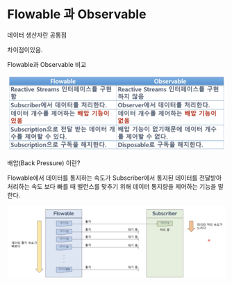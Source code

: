# Flowable 과 Observable

데이터 생산자란 공통점

차이점이있음.

Flowable과 Observable 비교

![](1.png)

배압(Back Pressure) 이란?

Flowable에서 데이터를 통지하는 속도가 Subscriber에서 통지된 데이터를 전달받아 처리하는 속도 보다 빠를 때 밸런스를 맞추기 위해 데이터 통지량을 제어하는 기능을 말한다.

![](2.png)